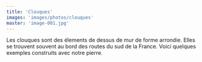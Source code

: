 ```yaml
---
title: 'Clouques'
images: 'images/photos/clouques'
master: 'image-001.jpg'
---
```


Les clouques sont des élements de dessus de mur de forme arrondie.
Elles se trouvent souvent au bord des routes du sud de la France.
Voici quelques exemples construits avec notre pierre.
